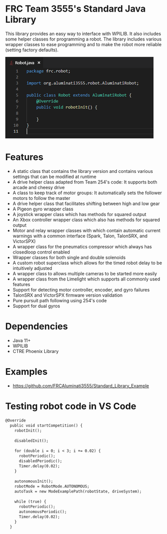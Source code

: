 # FRC Team 3555's Standard Java Library

This library provides an easy way to interface with WPILIB.  It also includes some helper classes for programming a robot.  The library includes various wrapper classes to ease programming and to make the robot more reliable (setting factory defaults).

![Robot.java](https://github.com/FRCAluminati3555/Standard_Library/raw/master/wiki/robot_class.png)

# Features
  - A static class that contains the library version and contains various settings that can be modified at runtime
  - A drive helper class adapted from Team 254's code: It supports both arcade and cheesy drive
  - A class to keep track of motor groups: It automatically sets the follower motors to follow the master
  - A drive helper class that facilitates shifting between high and low gear
  - A Pigeon gyro wrapper class
  - A joystick wrapper class which has methods for squared output
  - An Xbox controller wrapper class which also has methods for squared output
  - Motor and relay wrapper classes with which contain automatic current warnings with a common interface (Spark, Talon, TalonSRX, and VictorSPX)
  - A wrapper class for the pneumatics compressor which always has closedloop control enabled
  - Wrapper classes for both single and double solenoids
  - A custom robot superclass which allows for the timed robot delay to be intuitively adjusted
  - A wrapper class to allows multiple cameras to be started more easily
  - A wrapper class from the Limelight which supports all commonly used features
  - Support for detecting motor controller, encoder, and gyro failures
  - TalonSRX and VictorSPX firmware version validation
  - Pure pursuit path following using 254's code
  - Support for dual gyros
# Dependencies
  - Java 11+
  - WPILIB
  - CTRE Phoenix Library
# Examples
  - https://github.com/FRCAluminati3555/Standard_Library_Example
  
# Testing robot code in VS Code
```
@Override
  public void startCompetition() {
    robotInit();

    disabledInit();

    for (double i = 0; i < 3; i += 0.02) {
      robotPeriodic();
      disabledPeriodic();
      Timer.delay(0.02);
    }

    autonomousInit();
    robotMode = RobotMode.AUTONOMOUS;
    autoTask = new ModeExamplePath(robotState, driveSystem);

    while (true) {
      robotPeriodic();
      autonomousPeriodic();
      Timer.delay(0.02);
    }
  }
```
